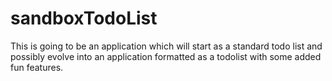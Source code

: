 # sandboxTodoList
This is going to be an application which will start as a standard todo list and possibly evolve into an application formatted as a todolist with some added fun features.
